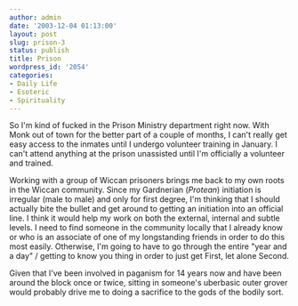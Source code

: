 ```yaml
---
author: admin
date: '2003-12-04 01:13:00'
layout: post
slug: prison-3
status: publish
title: Prison
wordpress_id: '2054'
categories:
- Daily Life
- Esoteric
- Spirituality
---
```

So I'm kind of fucked in the Prison Ministry department right now. With Monk out of town for the better part of a couple of months, I can't really get easy access to the inmates until I undergo volunteer training in January. I can't attend anything at the prison unassisted until I'm officially a volunteer and trained. 

Working with a group of Wiccan prisoners brings me back to my own roots in the Wiccan community. Since my Gardnerian (<em>Protean</em>) initiation is irregular (male to male) and only for first degree, I'm thinking that I should actually bite the bullet and get around to getting an initiation into an official line. I think it would help my work on both the external, internal and subtle levels. I need to find someone in the community locally that I already know or who is an associate of one of my longstanding friends in order to do this most easily. Otherwise, I'm going to have to go through the entire "year and a day" / getting to know you thing in order to just get First, let alone Second.

Given that I've been involved in paganism for 14 years now and have been around the block once or twice, sitting in someone's uberbasic outer grover would probably drive me to doing a sacrifice to the gods of the bodily sort.
